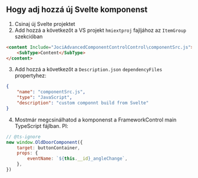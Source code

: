 ## Hogy adj hozzá új Svelte komponenst

1. Csinaj új Svelte projektet
2. Add hozzá a következőt a VS projekt `hmiextproj` fajljához az `ItemGroup` szekcióban

```html
<content Include="JociAdvancedComponentControlControl\componentSrc.js">
    <SubType>Content</SubType>
</content>
```

3. Add hozzá a következőt a `Description.json` `dependencyFiles` propertyhez:

```json
{
    "name": "componentSrc.js",
    "type": "JavaScript",
    "description": "custom componnt build from Svelte"
}
```

4. Mostmár megcsinálhatod a komponenst a FrameworkControl main TypeScript fájlban. Pl:

```javascript
// @ts-ignore
new window.OldDoorComponent({
    target: buttonContainer,
    props: {
        eventName: `${this.__id}_angleChange`,
    },
})
```
